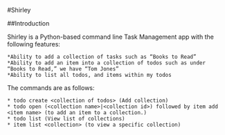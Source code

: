 #Shirley

##Introduction

Shirley is a Python-based command line Task Management app with the following features:

	*Ability to add a collection of tasks such as “Books to Read”
	*Ability to add an item into a collection of todos such as under “Books to Read,” we have “Tom Jones”
	*Ability to list all todos, and items within my todos 

The commands are as follows:

	* todo create <collection of todos> (Add collection)
	* todo open (<collection name>|<collection id>) followed by item add <item name> (to add an item to a collection.)
	* todo list (View list of collections)
	* item list <collection> (to view a specific collection)


	

